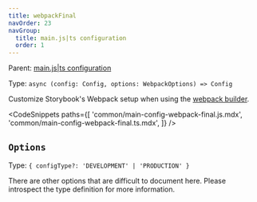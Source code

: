 ```yaml
---
title: webpackFinal
navOrder: 23
navGroup:
  title: main.js|ts configuration
  order: 1
---
```


Parent: [main.js|ts configuration](./main-config.md)

Type: `async (config: Config, options: WebpackOptions) => Config`

Customize Storybook's Webpack setup when using the [webpack builder](../09-builders/webpack.md).

<!-- prettier-ignore-start -->

<CodeSnippets
  paths={[
    'common/main-config-webpack-final.js.mdx',
    'common/main-config-webpack-final.ts.mdx',
  ]}
/>

<!-- prettier-ignore-end -->

## `Options`

Type: `{ configType?: 'DEVELOPMENT' | 'PRODUCTION' }`

There are other options that are difficult to document here. Please introspect the type definition for more information.

